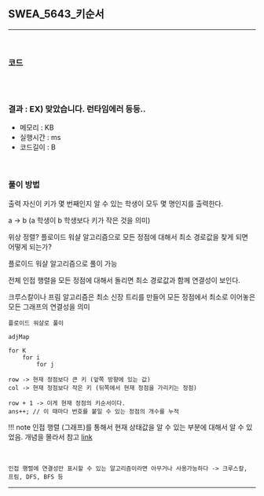 ## SWEA_5643_키순서

---

<br />

### 코드

```java

```

<br />


### 결과 : EX) 맞았습니다. 런타임에러 등등..

- 메모리 : KB
- 실행시간 : ms
- 코드길이 : B

<br />

### 풀이 방법
출력
자신이 키가 몇 번째인지 알 수 있는 학생이 모두 몇 명인지를 출력한다. 

a -> b (a 학생이 b 학생보다 키가 작은 것을 의미)

위상 정렬? 플로이드 워샬 알고리즘으로 모든 정점에 대해서 최소 경로값을 찾게 되면 어떻게 되는가?

플로이드 워샬 알고리즘으로 풀이 가능

전체 인접 행렬을 모든 정점에 대해서 돌리면 최소 경로값과 함께 연결성이 보인다.

크루스칼이나 프림 알고리즘은 최소 신장 트리를 만들어 모든 정점에서 최소로 이어놓은 모든 그래프의 연결성을 의미


```
플로이드 워샬로 풀이

adjMap

for K
    for i
        for j

row -> 현재 정점보다 큰 키 (앞쪽 방향에 있는 값)
col -> 현재 정점보다 작은 키 (뒤쪽에서 현재 정점을 가리키는 정점)

row + 1 -> 이게 현재 정점의 키순서이다. 
ans++; // 이 때마다 번호를 붙일 수 있는 정점의 개수를 누적

```

!!! note
    인접 행렬 (그래프)를 통해서 현재 상태값을 알 수 있는 부분에 대해서 알 수 있었음. 개념을 몰라서 참고 [link](https://data-make.tistory.com/568)

<br />

<!--추가 내용 있다면 더 적어주시면 됩니다-->

```
인접 행렬에 연결성만 표시할 수 있는 알고리즘이라면 아무거나 사용가능하다 -> 크루스칼, 프림, DFS, BFS 등
```

---
